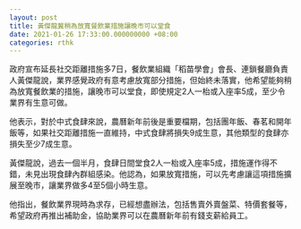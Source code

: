```yaml
---
layout: post
title: 黃傑龍冀稍為放寬餐飲業措施讓晚市可以堂食
date: 2021-01-26 17:33:00.000000000 +08:00
categories: rthk
---
```


政府宣布延長社交距離措施多7日，餐飲業組織「稻苗學會」會長、連鎖餐廳負責人黃傑龍說，業界感覺政府有意考慮放寬部分措施，但始終未落實，他希望能夠稍為放寬餐飲業的措施，讓晚市可以堂食，即使規定2人一枱或入座率5成，至少令業界有生意可做。

他表示，對於中式食肆來說，農曆新年前後是重要檔期，包括團年飯、春茗和開年飯等，如果社交距離措施一直維持，中式食肆將損失9成生意，其他類型的食肆亦損失至少7成生意。

黃傑龍說，過去一個半月，食肆日間堂食2人一枱或入座率5成，措施運作得不錯，未見出現食肆內群組感染。他認為，如果放寬措施，可以先考慮讓這項措施擴展至晚市，讓業界做多4至5個小時生意。

他指出，餐飲業界現時為求存，已經想盡辦法，包括售賣外賣盤菜、特價套餐等，希望政府再推出補助金，協助業界可以在農曆新年前有錢支薪給員工。
